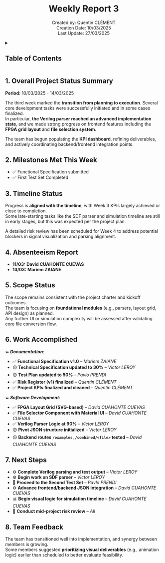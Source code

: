 <h1 align="center"> Weekly Report 3 </h1>

<p align="center">
Created by: Quentin CLÉMENT <br> Creation Date: 10/03/2025 <br> Last Update: 27/03/2025
</p>

<details>
<summary>

## Table of Contents

</summary>

- [Table of Contents](#table-of-contents)
- [1. Overall Project Status Summary](#1-overall-project-status-summary)
- [2. Milestones Met This Week](#2-milestones-met-this-week)
- [3. Timeline Status](#3-timeline-status)
- [4. Scope Status](#4-scope-status)
- [5. Work Accomplished](#5-work-accomplished)
- [6. Next Steps](#6-next-steps)
- [7. Team Feedback](#7-team-feedback)

</details>

## 1. Overall Project Status Summary  

**Period:** 10/03/2025 - 14/03/2025  

The third week marked the **transition from planning to execution**. Several core development tasks were successfully initiated and in some cases finalized.  
In particular, **the Verilog parser reached an advanced implementation state**, and we made strong progress on frontend features including the **FPGA grid layout** and **file selection system**.

The team has begun populating the **KPI dashboard**, refining deliverables, and actively coordinating backend/frontend integration points.  

## 2. Milestones Met This Week  

- ✅ Functional Specification submitted
- ✅ First Test Set Completed

## 3. Timeline Status  

Progress is **aligned with the timeline**, with Week 3 KPIs largely achieved or close to completion.  
Some late-starting tasks like the SDF parser and simulation timeline are still in early stages, but this was expected per the project plan.

A detailed risk review has been scheduled for Week 4 to address potential blockers in signal visualization and parsing alignment.  

## 4. Absenteeism Report  

- **11/03:** **David CUAHONTE CUEVAS**  
- **13/03:** **Mariem ZAIANE**

## 5. Scope Status  

The scope remains consistent with the project charter and kickoff outcomes.  
The team is focusing on **foundational modules** (e.g., parsers, layout grid, API design) as planned.  
Any further UI or simulation complexity will be assessed after validating core file conversion flow.

## 6. Work Accomplished  

➭ _**Documentation**_:

- ✅ **Functional Specification v1.0** – _Mariem ZAIANE_  
- 🟡 **Technical Specification updated to 30%** – _Victor LEROY_  
- 🟡 **Test Plan updated to 50%** – _Pavlo PRENDI_  
- ✅ **Risk Register (v1) finalized** – _Quentin CLÉMENT_ 
- ✅ **Project KPIs finalized and cleaned** – _Quentin CLÉMENT_  

➭ _**Software Development**_:

- ✅ **FPGA Layout Grid (SVG-based)** – _David CUAHONTE CUEVAS_  
- ✅ **File Selector Component with Material UI** – _David CUAHONTE CUEVAS_  
- ✅ **Verilog Parser Logic at 90%** – _Victor LEROY_  
- 🟡 **Pivot JSON structure initialized** – _Victor LEROY_  
- 🟡 **Backend routes `/examples`, `/combined/<file>` tested** – _David CUAHONTE CUEVAS_

## 7. Next Steps  

- ⚙️ **Complete Verilog parsing and test output** – _Victor LEROY_  
- ⚙️ **Begin work on SDF parser** – _Victor LEROY_  
- 🧪 **Proceed to the Second Test Set** – _Pavlo PRENDI_  
- ⚙️ **Advance frontend/backend JSON integration** – _David CUAHONTE CUEVAS_  
- 📊 **Begin visual logic for simulation timeline** – _David CUAHONTE CUEVAS_  
- 🧠 **Conduct mid-project risk review** – _All_

## 8. Team Feedback  

The team has transitioned well into implementation, and synergy between members is growing.  
Some members suggested **prioritizing visual deliverables** (e.g., animation logic) earlier than scheduled to better evaluate feasibility.  